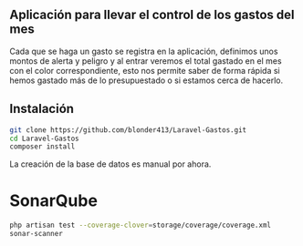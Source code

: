 ## Aplicación para llevar el control de los gastos del mes

Cada que se haga un gasto se registra en la aplicación, definimos unos montos de alerta y peligro y al entrar veremos
el total gastado en el mes con el color correspondiente, esto nos permite saber de forma rápida si hemos gastado más
de lo presupuestado o si estamos cerca de hacerlo.

## Instalación

```bash
git clone https://github.com/blonder413/Laravel-Gastos.git
cd Laravel-Gastos
composer install
```

La creación de la base de datos es manual por ahora.

# SonarQube

```sh
php artisan test --coverage-clover=storage/coverage/coverage.xml
sonar-scanner
```

